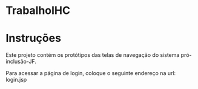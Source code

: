 # TrabalhoIHC

# Instruções
Este projeto contém os protótipos das telas de navegação do sistema pró-inclusão-JF.

Para acessar a página de login, coloque o seguinte endereço na url: login.jsp
